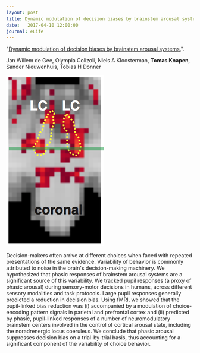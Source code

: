 ```yaml
---
layout: post
title: Dynamic modulation of decision biases by brainstem arousal systems
date:   2017-04-10 12:00:00
journal: eLife
---
```


"<a href="https://elifesciences.org/content/6/e23232" target="_blank" alt="Dynamic modulation of decision biases by brainstem arousal systems." >Dynamic modulation of decision biases by brainstem arousal systems.</a>". 

Jan Willem de Gee, Olympia Colizoli, Niels A Kloosterman, **Tomas Knapen**, Sander Nieuwenhuis, Tobias H Donner

<img class="col one right" src="/img/posts/brainstem_stats.png">

Decision-makers often arrive at different choices when faced with repeated presentations of the same evidence. Variability of behavior is commonly attributed to noise in the brain's decision-making machinery. We hypothesized that phasic responses of brainstem arousal systems are a significant source of this variability. We tracked pupil responses (a proxy of phasic arousal) during sensory-motor decisions in humans, across different sensory modalities and task protocols. Large pupil responses generally predicted a reduction in decision bias. Using fMRI, we showed that the pupil-linked bias reduction was (i) accompanied by a modulation of choice-encoding pattern signals in parietal and prefrontal cortex and (ii) predicted by phasic, pupil-linked responses of a number of neuromodulatory brainstem centers involved in the control of cortical arousal state, including the noradrenergic locus coeruleus. We conclude that phasic arousal suppresses decision bias on a trial-by-trial basis, thus accounting for a significant component of the variability of choice behavior.